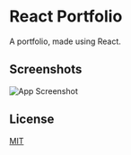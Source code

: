 # React Portfolio

A portfolio, made using React. 

## Screenshots

![App Screenshot](https://i.imgur.com/XpKBzXt.png)


## License

[MIT](https://choosealicense.com/licenses/mit/)

